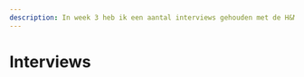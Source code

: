 ```yaml
---
description: In week 3 heb ik een aantal interviews gehouden met de H&M medewerkers.
---
```


# Interviews

